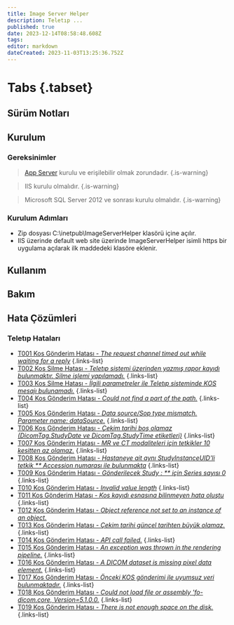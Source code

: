 ```yaml
---
title: Image Server Helper
description: Teletıp ...
published: true
date: 2023-12-14T08:58:48.608Z
tags: 
editor: markdown
dateCreated: 2023-11-03T13:25:36.752Z
---
```


# Tabs {.tabset}
## Sürüm Notları

## Kurulum

### Gereksinimler
> [App Server](/Uygulamalar/AppServer) kurulu ve erişilebilir olmak zorundadır.
{.is-warning}

> IIS kurulu olmalıdır.
{.is-warning}

> Microsoft SQL Server 2012 ve sonrası kurulu olmalıdır.
{.is-warning}

### Kurulum Adımları

- Zip dosyası C:\inetpub\ImageServerHelper klasörü içine açılır.
- IIS üzerinde default web site üzerinde ImageServerHelper isimli https bir uygulama açılarak ilk maddedeki klasöre eklenir.

## Kullanım
## Bakım
## Hata Çözümleri

### Teletıp Hataları

- [T001 Kos Gönderim Hatası - *The request channel timed out while waiting for a reply*](/Hatalar/T001)
{.links-list}
- [T002 Kos Silme Hatası - *Teletıp sistemi üzerinden yazmış rapor kayıdı bulunmaktır. Silme işlemi yapılamadı.*](/Hatalar/T002)
{.links-list}
- [T003 Kos Silme Hatası - *İlgili parametreler ile Teletıp sisteminde KOS mesajı bulunamadı.*](/Hatalar/T003)
{.links-list}
- [T004 Kos Gönderim Hatası - *Could not find a part of the path.*](/Hatalar/T004)
{.links-list}
- [T005 Kos Gönderim Hatası - *Data source/Sop type mismatch. Parameter name: dataSource.*](/Hatalar/T005)
{.links-list}
- [T006 Kos Gönderim Hatası - *Çekim tarihi boş olamaz (DicomTag.StudyDate ve DicomTag.StudyTime etiketleri)*](/Hatalar/T006)
{.links-list}
- [T007 Kos Gönderim Hatası - *MR ve CT modaliteleri için tetkikler 10 kesitten az olamaz.*](/Hatalar/T007)
{.links-list}
- [T008 Kos Gönderim Hatası - *Hastaneye ait aynı StudyInstanceUID'li tetkik ** Accession numarası ile bulunmakta*](/Hatalar/T008)
{.links-list}
- [T009 Kos Gönderim Hatası - *Gönderilecek Study : ** için Series sayısı 0*](/Hatalar/T009)
{.links-list}
- [T010 Kos Gönderim Hatası - *Invalid value length*](/Hatalar/T010)
{.links-list}
- [T011 Kos Gönderim Hatası - *Kos kayıdı esnasına bilinmeyen hata oluştu*](/Hatalar/T011)
{.links-list}
- [T012 Kos Gönderim Hatası - *Object reference not set to an instance of an object.*](/Hatalar/T012)
- [T013 Kos Gönderim Hatası - *Çekim tarihi güncel tarihten büyük olamaz.*](/Hatalar/T013)
{.links-list}
- [T014 Kos Gönderim Hatası - *API call failed.*](/Hatalar/T014)
{.links-list}
- [T015 Kos Gönderim Hatası - *An exception was thrown in the rendering pipeline.*](/Hatalar/T015)
{.links-list}
- [T016 Kos Gönderim Hatası - *A DICOM dataset is missing pixel data element.*](/Hatalar/T016)
{.links-list}
- [T017 Kos Gönderim Hatası - *Önceki KOS gönderimi ile uyumsuz veri bulunmaktadır.*](/Hatalar/T017)
{.links-list}
- [T018 Kos Gönderim Hatası - *Could not load file or assembly 'fo-dicom.core, Version=5.1.0.0.*](/Hatalar/T018)
{.links-list}
- [T019 Kos Gönderim Hatası - *There is not enough space on the disk.*](/Hatalar/T019)
{.links-list}